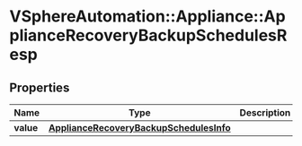 # VSphereAutomation::Appliance::ApplianceRecoveryBackupSchedulesResp

## Properties
Name | Type | Description | Notes
------------ | ------------- | ------------- | -------------
**value** | [**ApplianceRecoveryBackupSchedulesInfo**](ApplianceRecoveryBackupSchedulesInfo.md) |  | 


